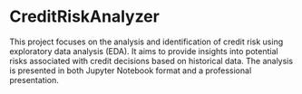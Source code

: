 # CreditRiskAnalyzer
This project focuses on the analysis and identification of credit risk using exploratory data analysis (EDA). It aims to provide insights into potential risks associated with credit decisions based on historical data. The analysis is presented in both Jupyter Notebook format and a professional presentation.
